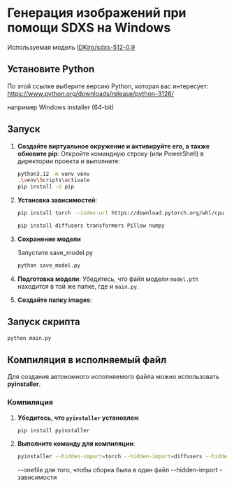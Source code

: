# Генерация изображений при помощи SDXS на Windows

Используемая модель [IDKiro/sdxs-512-0.9](https://huggingface.co/IDKiro/sdxs-512-0.9)

## Установите Python

По этой ссылке выберите версию Python, которая вас интересует: https://www.python.org/downloads/release/python-3126/

например Windows installer (64-bit)

## Запуск

1. **Создайте виртуальное окружение и активируйте его, а также обновите pip**:
    Откройте командную строку (или PowerShell) в директории проекта и выполните:

    ```bash
    python3.12 -m venv venv
    .\venv\Scripts\activate
    pip install -U pip
    ```

2. **Установка зависимостей**:

    ```bash
    pip install torch --index-url https://download.pytorch.org/whl/cpu
    ```

    ```bash
    pip install diffusers transformers Pillow numpy
    ```

3. **Сохранение модели**

    Запустите save_model.py

    ```bash
    python save_model.py
    ```

4. **Подготовка модели**:
    Убедитесь, что файл модели `model.pth` находится в той же папке, где и `main.py`.

5. **Cоздайте папку images**:

## Запуск скрипта

```bash
python main.py
```

## Компиляция в исполняемый файл

Для создания автономного исполняемого файла можно использовать **pyinstaller**.

### Компиляция

1. **Убедитесь, что `pyinstaller` установлен**:

    ```bash
    pip install pyinstaller
    ```

2. **Выполните команду для компиляции**:

    ```bash
    pyinstaller --hidden-import=torch --hidden-import=diffusers --hidden-import=transformers --hidden-import=huggingface_hub --hidden-import=tokenizers --hidden-import=networkx --hidden-import=safetensors --hidden-import=regex --hidden-import=numpy --hidden-import=numpy.core.multiarray --hidden-import=numpy.core._dtype --hidden-import=requests --onefile main.py
    ```

    --onefile для того, чтобы сборка была в один файл
    --hidden-import - зависимости
